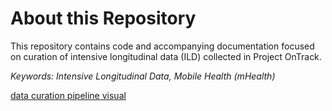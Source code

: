 <!---
---
output:
  pdf_document: default
urlcolor: magenta
---
--->

# About this Repository

This repository contains code and accompanying documentation focused on curation of intensive longitudinal data (ILD) collected in Project OnTrack.

_Keywords: Intensive Longitudinal Data, Mobile Health (mHealth)_

[data curation pipeline visual](Data_pipeline_visualization.png)
